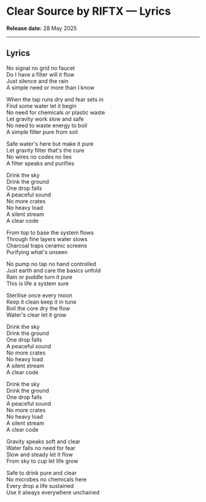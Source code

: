 # Clear Source by RIFTX — Lyrics
**Release date:** 28 May 2025  

---

## Lyrics

No signal no grid no faucet  
Do I have a filter will it flow  
Just silence and the rain  
A simple need or more than I know  

When the tap runs dry and fear sets in  
Find some water let it begin  
No need for chemicals or plastic waste  
Let gravity work slow and safe  
No need to waste energy to boil  
A simple filter pure from soil  

Safe water's here but make it pure  
Let gravity filter that's the cure  
No wires no codes no lies  
A filter speaks and purifies  

Drink the sky  
Drink the ground  
One drop falls  
A peaceful sound  
No more crates  
No heavy load  
A silent stream  
A clear code  

From top to base the system flows  
Through fine layers water slows  
Charcoal traps ceramic screens  
Purifying what's unseen  

No pump no tap no hand controlled  
Just earth and care the basics unfold  
Rain or puddle turn it pure  
This is life a system sure  

Sterilise once every moon  
Keep it clean keep it in tune  
Boil the core dry the flow  
Water's clear let it grow  

Drink the sky  
Drink the ground  
One drop falls  
A peaceful sound  
No more crates  
No heavy load  
A silent stream  
A clear code  

Drink the sky  
Drink the ground  
One drop falls  
A peaceful sound  
No more crates  
No heavy load  
A silent stream  
A clear code  

Gravity speaks soft and clear  
Water falls no need for fear  
Slow and steady let it flow  
From sky to cup let life grow  

Safe to drink pure and clear  
No microbes no chemicals here  
Every drop a life sustained  
Use it always everywhere unchained  
